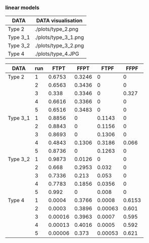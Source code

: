 ### linear models
| DATA | DATA visualisation |
|------|--------------------|
| Type 2 | ./plots/type_2.png  |
| Type 3_1 | ./plots/type_3_1.png |
| Type 3_2 | ./plots/type_3_2.png |
| Type 4 | ./plots/type_4.JPG |


| DATA | run | FTPT | FFPT | FTPF | FFPF |
|------|-----|------|------|------|------|
| Type 2 | 1 | 0.6753 | 0.3246 | 0 | 0 |
|        | 2 | 0.6563 | 0.3436 | 0 | 0 |
|        | 3 | 0.338 | 0.3346 | 0 | 0.327 |
|        | 4 | 0.6616 | 0.3366 | 0 | 0 |
|        | 5 | 0.6516 | 0.3483 | 0 | 0 |
| Type 3_1 | 1 | 0.8856 | 0 | 0.1143 | 0 |
|        | 2 | 0.8843 | 0 | 0.1156 | 0 |
|        | 3 | 0.8693 | 0 | 0.1306 | 0 |
|        | 4 | 0.4843 | 0.1306 | 0.3186 | 0.066 |
|        | 5 | 0.8736 | 0 | 0.1263 | 0 |
| Type 3_2 | 1 | 0.9873 | 0.0126 | 0 | 0 |
|        | 2 | 0.668 | 0.2953 | 0.032 | 0 |
|        | 3 | 0.7336 | 0.213 | 0.053 | 0 |
|        | 4 | 0.7783 | 0.1856 | 0.0356 | 0 |
|        | 5 | 0.992 | 0 | 0.008 | 0 |
| Type 4 | 1 | 0.0004 | 0.3766 | 0.0008 | 0.6153 |
|        | 2 | 0.0003 | 0.3896 | 0.00063 | 0.601 |
|        | 3 | 0.00016 | 0.3963 | 0.0007 | 0.595 |
|        | 4 | 0.00013 | 0.4016 | 0.0005 | 0.592 |
|        | 5 | 0.00006 | 0.373 | 0.00053 | 0.621 |
